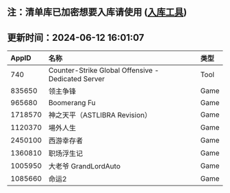## 注：清单库已加密想要入库请使用 ([入库工具](https://github.com/BlankTMing/ManifestAutoUpdate/releases))

## 更新时间：2024-06-12 16:01:07
| AppID | 名称 | 类型  |
| :-------------------- | :----------------------------- | :----------- |
| 740 | Counter-Strike Global Offensive - Dedicated Server| Tool |
| 835650 | 领主争锋| Game |
| 965680 | Boomerang Fu| Game |
| 1718570 | 神之天平（ASTLIBRA Revision）| Game |
| 1120370 | 場外人生| Game |
| 2450100 | 西游幸存者| Game |
| 1360810 | 职场浮生记| Game |
| 1005950 | 大老爷 GrandLordAuto| Game |
| 1085660 | 命运2| Game |

